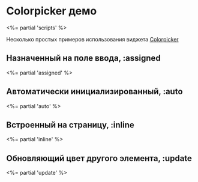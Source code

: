 # Colorpicker демо
<%= partial 'scripts' %>

Несколько простых примеров использования виджета [Colorpicker](/ui/colorpicker)

## Назначенный на поле ввода, :assigned
<%= partial 'assigned' %>

## Автоматически инициализированный, :auto
<%= partial 'auto' %>

## Встроенный на страницу, :inline
<%= partial 'inline' %>

## Обновляющий цвет другого элемента, :update
<%= partial 'update' %>